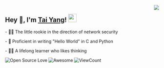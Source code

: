 <img align="right" src="https://github-readme-stats.vercel.app/api?username=Ctaiyang&show_icons=true&hide_border=true&icon_color=586069&title_color=a0a9af">
<h2>  Hey 👋, I'm <a href="http://taiyang.space" target="_blank">Tai Yang</a>! <img src="https://user-images.githubusercontent.com/5679180/79618120-0daffb80-80be-11ea-819e-d2b0fa904d07.gif" width="27px"></h2>
<p>- 👨‍💻 The little rookie in the direction of network security </p>
<p>- 💪 Proficient in writing "Hello World" in C and Python </p>
<p>- 👨‍🎓 A lifelong learner who likes thinking </p>

![Open Source Love](https://badges.frapsoft.com/os/v2/open-source.svg?v=103)
![Awesome](https://cdn.rawgit.com/sindresorhus/awesome/d7305f38d29fed78fa85652e3a63e154dd8e8829/media/badge.svg)
![ViewCount](https://views.whatilearened.today/views/github/Tomotoes/Tomotoes.svg?cache=remove)
